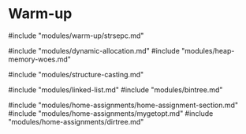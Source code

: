 # Warm-up
#include "modules/warm-up/strsepc.md"

#include "modules/dynamic-allocation.md"
#include "modules/heap-memory-woes.md"

#include "modules/structure-casting.md"

#include "modules/linked-list.md"
#include "modules/bintree.md"

#include "modules/home-assignments/home-assignment-section.md"
#include "modules/home-assignments/mygetopt.md"
#include "modules/home-assignments/dirtree.md"
